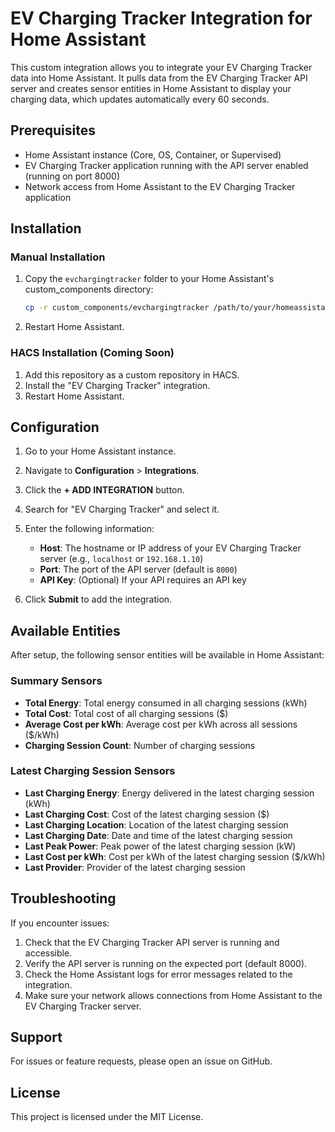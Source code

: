# EV Charging Tracker Integration for Home Assistant

This custom integration allows you to integrate your EV Charging Tracker data into Home Assistant. It pulls data from the EV Charging Tracker API server and creates sensor entities in Home Assistant to display your charging data, which updates automatically every 60 seconds.

## Prerequisites

- Home Assistant instance (Core, OS, Container, or Supervised)
- EV Charging Tracker application running with the API server enabled (running on port 8000)
- Network access from Home Assistant to the EV Charging Tracker application

## Installation

### Manual Installation

1. Copy the `evchargingtracker` folder to your Home Assistant's custom_components directory:
   ```bash
   cp -r custom_components/evchargingtracker /path/to/your/homeassistant/custom_components/
   ```

2. Restart Home Assistant.

### HACS Installation (Coming Soon)

1. Add this repository as a custom repository in HACS.
2. Install the "EV Charging Tracker" integration.
3. Restart Home Assistant.

## Configuration

1. Go to your Home Assistant instance.
2. Navigate to **Configuration** > **Integrations**.
3. Click the **+ ADD INTEGRATION** button.
4. Search for "EV Charging Tracker" and select it.
5. Enter the following information:
   - **Host**: The hostname or IP address of your EV Charging Tracker server (e.g., `localhost` or `192.168.1.10`)
   - **Port**: The port of the API server (default is `8000`)
   - **API Key**: (Optional) If your API requires an API key

6. Click **Submit** to add the integration.

## Available Entities

After setup, the following sensor entities will be available in Home Assistant:

### Summary Sensors
- **Total Energy**: Total energy consumed in all charging sessions (kWh)
- **Total Cost**: Total cost of all charging sessions ($)
- **Average Cost per kWh**: Average cost per kWh across all sessions ($/kWh)
- **Charging Session Count**: Number of charging sessions

### Latest Charging Session Sensors
- **Last Charging Energy**: Energy delivered in the latest charging session (kWh)
- **Last Charging Cost**: Cost of the latest charging session ($)
- **Last Charging Location**: Location of the latest charging session
- **Last Charging Date**: Date and time of the latest charging session
- **Last Peak Power**: Peak power of the latest charging session (kW)
- **Last Cost per kWh**: Cost per kWh of the latest charging session ($/kWh)
- **Last Provider**: Provider of the latest charging session

## Troubleshooting

If you encounter issues:

1. Check that the EV Charging Tracker API server is running and accessible.
2. Verify the API server is running on the expected port (default 8000).
3. Check the Home Assistant logs for error messages related to the integration.
4. Make sure your network allows connections from Home Assistant to the EV Charging Tracker server.

## Support

For issues or feature requests, please open an issue on GitHub.

## License

This project is licensed under the MIT License.